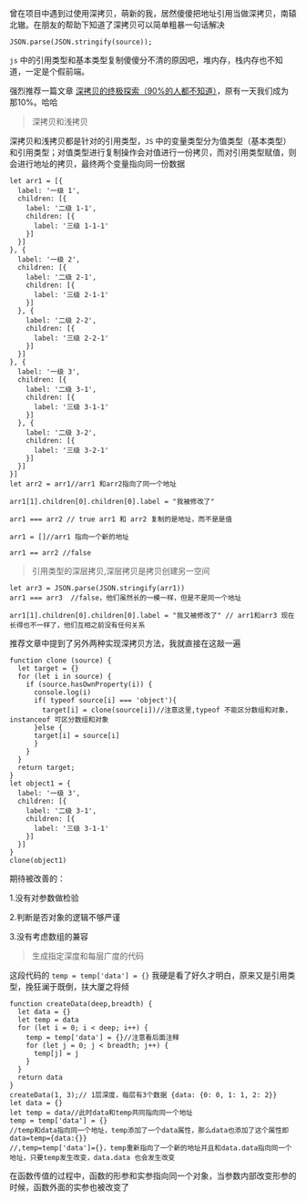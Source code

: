 曾在项目中遇到过使用深拷贝，萌新的我，居然傻傻把地址引用当做深拷贝，南辕北辙。在朋友的帮助下知道了深拷贝可以简单粗暴一句话解决

```
JSON.parse(JSON.stringify(source));
```
`js` 中的引用类型和基本类型复制傻傻分不清的原因吧，堆内存，栈内存也不知道，一定是个假前端。

强烈推荐一篇文章 [深拷贝的终极探索（90%的人都不知道）](https://juejin.im/post/5bc1ae9be51d450e8b140b0c)，原有一天我们成为那10%。哈哈

> 深拷贝和浅拷贝

深拷贝和浅拷贝都是针对的引用类型，`JS` 中的变量类型分为值类型（基本类型）和引用类型；对值类型进行复制操作会对值进行一份拷贝，而对引用类型赋值，则会进行地址的拷贝，最终两个变量指向同一份数据
```
let arr1 = [{
  label: '一级 1',
  children: [{
    label: '二级 1-1',
    children: [{
      label: '三级 1-1-1'
    }]
  }]
}, {
  label: '一级 2',
  children: [{
    label: '二级 2-1',
    children: [{
      label: '三级 2-1-1'
    }]
  }, {
    label: '二级 2-2',
    children: [{
      label: '三级 2-2-1'
    }]
  }]
}, {
  label: '一级 3',
  children: [{
    label: '二级 3-1',
    children: [{
      label: '三级 3-1-1'
    }]
  }, {
    label: '二级 3-2',
    children: [{
      label: '三级 3-2-1'
    }]
  }]
}]
let arr2 = arr1//arr1 和arr2指向了同一个地址

arr1[1].children[0].children[0].label = "我被修改了"

arr1 === arr2 // true arr1 和 arr2 复制的是地址，而不是是值

arr1 = []//arr1 指向一个新的地址

arr1 == arr2 //false

```

> 引用类型的深层拷贝,深层拷贝是拷贝创建另一空间
```
let arr3 = JSON.parse(JSON.stringify(arr1))
arr1 === arr3  //false，他们虽然长的一模一样，但是不是同一个地址

arr1[1].children[0].children[0].label = "我又被修改了" // arr1和arr3 现在长得也不一样了，他们互相之前没有任何关系
```

推荐文章中提到了另外两种实现深拷贝方法，我就直接在这敲一遍
```
function clone (source) {
  let target = {}
  for (let i in source) {
    if (source.hasOwnProperty(i)) {
      console.log(i)
      if( typeof source[i] === 'object'){
        target[i] = clone(source[i])//注意这里,typeof 不能区分数组和对象，instanceof 可区分数组和对象
      }else {
      target[i] = source[i]
      }
    }
  }
  return target;
}
let object1 = {
  label: '一级 3',
  children: [{
    label: '二级 3-1',
    children: [{
      label: '三级 3-1-1'
    }]
  }]
}
clone(object1)
```
期待被改善的：

1.没有对参数做检验

2.判断是否对象的逻辑不够严谨

3.没有考虑数组的兼容

> 生成指定深度和每层广度的代码

这段代码的 `temp = temp['data'] = {}` 我硬是看了好久才明白，原来又是引用类型，挽狂澜于既倒，扶大厦之将倾

```
function createData(deep,breadth) {
  let data = {}
  let temp = data
  for (let i = 0; i < deep; i++) {
    temp = temp['data'] = {}//注意看后面注释
    for (let j = 0; j < breadth; j++) {
      temp[j] = j
    }
  }
  return data
}
createData(1, 3);// 1层深度，每层有3个数据 {data: {0: 0, 1: 1, 2: 2}}
let data = {}
let temp = data//此时data和temp共同指向同一个地址
temp = temp['data'] = {}
//temp和data指向同一个地址，temp添加了一个data属性，那么data也添加了这个属性即data=temp={data:{}}
//,temp=temp['data']={}，temp重新指向了一个新的地址并且和data.data指向同一个地址，只要temp发生改变，data.data 也会发生改变
```

在函数传值的过程中，函数的形参和实参指向同一个对象，当参数内部改变形参的时候，函数外面的实参也被改变了